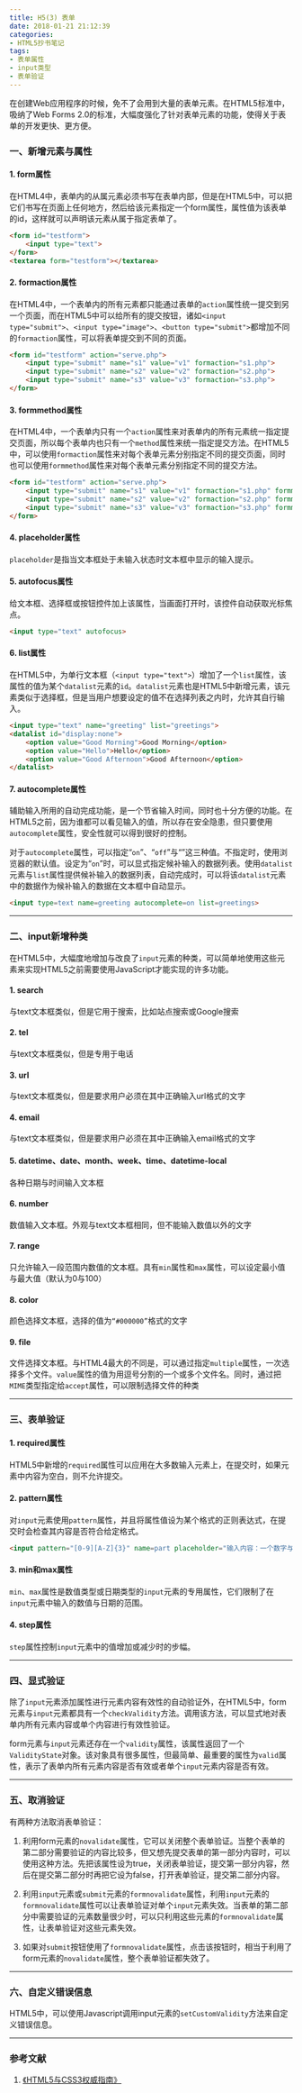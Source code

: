 ```yaml
---
title: H5(3) 表单
date: 2018-01-21 21:12:39
categories:
- HTML5抄书笔记
tags:
- 表单属性
- input类型
- 表单验证
---
```


在创建Web应用程序的时候，免不了会用到大量的表单元素。在HTML5标准中，吸纳了Web Forms 2.0的标准，大幅度强化了针对表单元素的功能，使得关于表单的开发更快、更方便。

<!-- More -->

### 一、新增元素与属性

#### 1. form属性

在HTML4中，表单内的从属元素必须书写在表单内部，但是在HTML5中，可以把它们书写在页面上任何地方，然后给该元素指定一个form属性，属性值为该表单的id，这样就可以声明该元素从属于指定表单了。

```html
<form id="testform">
    <input type="text">
</form>
<textarea form="testform"></textarea>
```

#### 2. formaction属性

在HTML4中，一个表单内的所有元素都只能通过表单的`action`属性统一提交到另一个页面，而在HTML5中可以给所有的提交按钮，诸如`<input type="submit">`、`<input type="image">`、`<button type="submit">`都增加不同的`formaction`属性，可以将表单提交到不同的页面。

```html
<form id="testform" action="serve.php">
    <input type="submit" name="s1" value="v1" formaction="s1.php">
    <input type="submit" name="s2" value="v2" formaction="s2.php">
    <input type="submit" name="s3" value="v3" formaction="s3.php">
</form>
```

#### 3. formmethod属性

在HTML4中，一个表单内只有一个`action`属性来对表单内的所有元素统一指定提交页面，所以每个表单内也只有一个`method`属性来统一指定提交方法。在HTML5中，可以使用`formaction`属性来对每个表单元素分别指定不同的提交页面，同时也可以使用`formmethod`属性来对每个表单元素分别指定不同的提交方法。

```html
<form id="testform" action="serve.php">
    <input type="submit" name="s1" value="v1" formaction="s1.php" formmethod="post">
    <input type="submit" name="s2" value="v2" formaction="s2.php" formmethod="get">
    <input type="submit" name="s3" value="v3" formaction="s3.php" formmethod="delete">
</form>
```

#### 4. placeholder属性

`placeholder`是指当文本框处于未输入状态时文本框中显示的输入提示。

#### 5. autofocus属性

给文本框、选择框或按钮控件加上该属性，当画面打开时，该控件自动获取光标焦点。

```html
<input type="text" autofocus>
```

#### 6. list属性

在HTML5中，为单行文本框（`<input type="text">`）增加了一个`list`属性，该属性的值为某个`datalist`元素的`id`。`datalist`元素也是HTML5中新增元素，该元素类似于选择框，但是当用户想要设定的值不在选择列表之内时，允许其自行输入。

```html
<input type="text" name="greeting" list="greetings">
<datalist id="display:none">
    <option value="Good Morning">Good Morning</option>
    <option value="Hello">Hello</option>
    <option value="Good Afternoon">Good Afternoon</option>
</datalist>
```

#### 7. autocomplete属性

辅助输入所用的自动完成功能，是一个节省输入时间，同时也十分方便的功能。在HTML5之前，因为谁都可以看见输入的值，所以存在安全隐患，但只要使用`autocomplete`属性，安全性就可以得到很好的控制。

对于`autocomplete`属性，可以指定“`on`”、“`off`”与“”这三种值。不指定时，使用浏览器的默认值。设定为“`on`”时，可以显式指定候补输入的数据列表。使用`datalist`元素与`list`属性提供候补输入的数据列表，自动完成时，可以将该`datalist`元素中的数据作为候补输入的数据在文本框中自动显示。

```html
<input type=text name=greeting autocomplete=on list=greetings>
```

---

### 二、input新增种类

在HTML5中，大幅度地增加与改良了`input`元素的种类，可以简单地使用这些元素来实现HTML5之前需要使用JavaScript才能实现的许多功能。

#### 1. search

与text文本框类似，但是它用于搜索，比如站点搜索或Google搜索

#### 2. tel

与text文本框类似，但是专用于电话

#### 3. url

与text文本框类似，但是要求用户必须在其中正确输入url格式的文字

#### 4. email

与text文本框类似，但是要求用户必须在其中正确输入email格式的文字

#### 5. datetime、date、month、week、time、datetime-local

各种日期与时间输入文本框

#### 6. number

数值输入文本框。外观与text文本框相同，但不能输入数值以外的文字

#### 7. range

只允许输入一段范围内数值的文本框。具有`min`属性和`max`属性，可以设定最小值与最大值（默认为0与100）

#### 8. color

颜色选择文本框，选择的值为`“#000000”`格式的文字

#### 9. file

文件选择文本框。与HTML4最大的不同是，可以通过指定`multiple`属性，一次选择多个文件。`value`属性的值为用逗号分割的一个或多个文件名。同时，通过把`MIME`类型指定给`accept`属性，可以限制选择文件的种类

---

### 三、表单验证

#### 1. required属性

HTML5中新增的`required`属性可以应用在大多数输入元素上，在提交时，如果元素中内容为空白，则不允许提交。

#### 2. pattern属性

对`input`元素使用`pattern`属性，并且将属性值设为某个格式的正则表达式，在提交时会检查其内容是否符合给定格式。

```html
<input pattern="[0-9][A-Z]{3}" name=part placeholder="输入内容：一个数字与三个大写字母">
```

#### 3. min和max属性

`min`、`max`属性是数值类型或日期类型的`input`元素的专用属性，它们限制了在`input`元素中输入的数值与日期的范围。

#### 4. step属性

`step`属性控制`input`元素中的值增加或减少时的步幅。

---

### 四、显式验证

除了`input`元素添加属性进行元素内容有效性的自动验证外，在HTML5中，form元素与`input`元素都具有一个`checkValidity`方法。调用该方法，可以显式地对表单内所有元素内容或单个内容进行有效性验证。

form元素与`input`元素还存在一个`validity`属性，该属性返回了一个`ValidityState`对象。该对象具有很多属性，但最简单、最重要的属性为`valid`属性，表示了表单内所有元素内容是否有效或者单个`input`元素内容是否有效。

---

### 五、取消验证

有两种方法取消表单验证：

1. 利用form元素的`novalidate`属性，它可以关闭整个表单验证。当整个表单的第二部分需要验证的内容比较多，但又想先提交表单的第一部分内容时，可以使用这种方法。先把该属性设为true，关闭表单验证，提交第一部分内容，然后在提交第二部分时再把它设为false，打开表单验证，提交第二部分内容。

2. 利用`input`元素或`submit`元素的`formnovalidate`属性，利用`input`元素的`formnovalidate`属性可以让表单验证对单个`input`元素失效。当表单的第二部分中需要验证的元素数量很少时，可以只利用这些元素的`formnovalidate`属性，让表单验证对这些元素失效。

3. 如果对`submit`按钮使用了`formnovalidate`属性，点击该按钮时，相当于利用了form元素的`novalidate`属性，整个表单验证都失效了。

---

### 六、自定义错误信息

HTML5中，可以使用Javascript调用input元素的`setCustomValidity`方法来自定义错误信息。

---

### 参考文献

1. [《HTML5与CSS3权威指南》]()